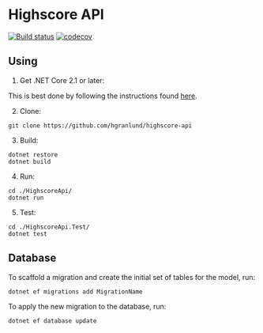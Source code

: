 # Highscore API

[![Build status](https://ci.appveyor.com/api/projects/status/7satk7891o0q8641/branch/master?svg=true)](https://ci.appveyor.com/project/hgranlund/highscore-api/branch/master) [![codecov](https://codecov.io/gh/hgranlund/highscore-api/branch/master/graph/badge.svg)](https://codecov.io/gh/hgranlund/highscore-api)

## Using

1. Get .NET Core 2.1 or later:

This is best done by following the instructions found [here](https://www.microsoft.com/net/download/dotnet-core/2.1).

2. Clone:

```
git clone https://github.com/hgranlund/highscore-api
```

3. Build:

```
dotnet restore
dotnet build
```

4. Run:

```
cd ./HighscoreApi/
dotnet run
```

5. Test:

```
cd ./HighscoreApi.Test/
dotnet test
```

## Database

To scaffold a migration and create the initial set of tables for the model, run:

```
dotnet ef migrations add MigrationName
```

To apply the new migration to the database, run:

```
dotnet ef database update
```

